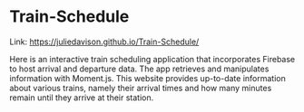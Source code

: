 # Train-Schedule

Link:  https://juliedavison.github.io/Train-Schedule/

Here is an interactive train scheduling application that incorporates Firebase to host arrival and departure data. The app retrieves and manipulates information with Moment.js. This website provides up-to-date information about various trains, namely their arrival times and how many minutes remain until they arrive at their station.